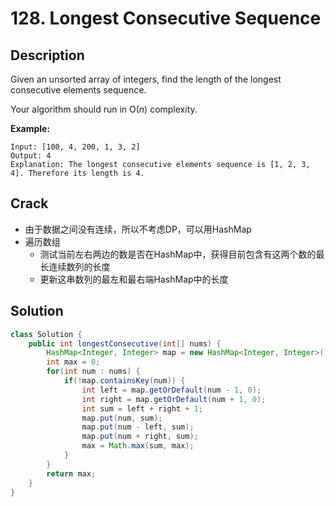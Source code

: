 # 128. Longest Consecutive Sequence

## Description

Given an unsorted array of integers, find the length of the longest consecutive elements sequence.

Your algorithm should run in O(*n*) complexity.

**Example:**

```
Input: [100, 4, 200, 1, 3, 2]
Output: 4
Explanation: The longest consecutive elements sequence is [1, 2, 3, 4]. Therefore its length is 4.
```



## Crack

* 由于数据之间没有连续，所以不考虑DP，可以用HashMap
* 遍历数组
  * 测试当前左右两边的数是否在HashMap中，获得目前包含有这两个数的最长连续数列的长度
  * 更新这串数列的最左和最右端HashMap中的长度



## Solution

```java
class Solution {
    public int longestConsecutive(int[] nums) {
        HashMap<Integer, Integer> map = new HashMap<Integer, Integer>();
        int max = 0;
        for(int num : nums) {
            if(!map.containsKey(num)) {
                int left = map.getOrDefault(num - 1, 0);
                int right = map.getOrDefault(num + 1, 0);
                int sum = left + right + 1;
                map.put(num, sum);
                map.put(num - left, sum);
                map.put(num + right, sum);
                max = Math.max(sum, max);
            }
        }
        return max;
    }
}
```

